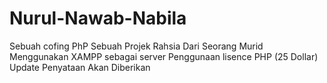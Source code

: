 # Nurul-Nawab-Nabila
Sebuah cofing PhP
Sebuah Projek Rahsia Dari Seorang Murid
Menggunakan XAMPP sebagai server
Penggunaan lisence PHP (25 Dollar)
Update Penyataan Akan Diberikan
